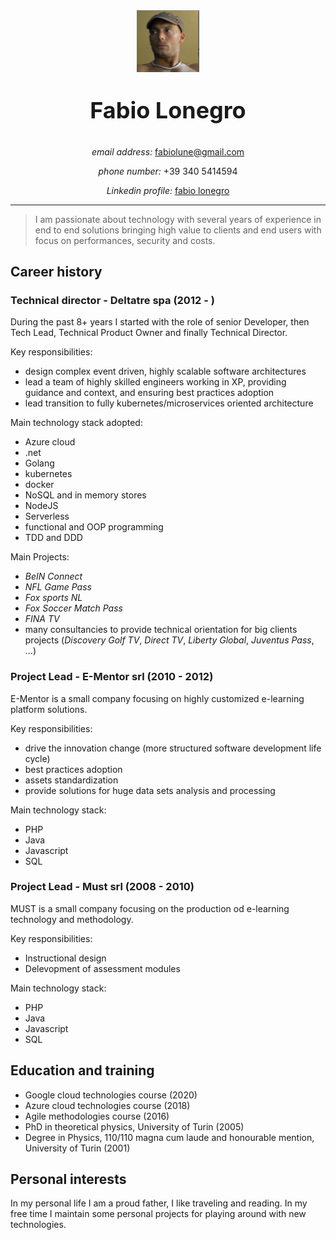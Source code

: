<center>
<img src="me.png" width="100"/>
<p style="font-size: 36px"><strong>Fabio Lonegro</strong></p>
<p><em>email address:</em> <a href="mailto:fabiolune@gmail.com">fabiolune@gmail.com</a></p>
<p><em>phone number:</em>  +39 340 5414594</p>
<p><em>Linkedin profile:</em> <a href="https://www.linkedin.com/in/fabio-lonegro-phd-9493278/">fabio lonegro</a></p>
</center>


***

> I am passionate about technology with several years of experience in end to end solutions bringing high value to clients and end users with focus on performances, security and costs.

## Career history

### Technical director - Deltatre spa (2012 - )

During the past 8+ years I started with the role of senior Developer, then Tech Lead, Technical Product Owner and finally Technical Director.

Key responsibilities:
* design complex event driven, highly scalable software architectures
* lead a team of highly skilled engineers working in XP, providing guidance and context, and ensuring best practices adoption
* lead transition to fully kubernetes/microservices oriented architecture

Main technology stack adopted:
* Azure cloud
* .net
* Golang
* kubernetes
* docker
* NoSQL and in memory stores
* NodeJS
* Serverless
* functional and OOP programming
* TDD and DDD

Main Projects:
* _BeIN Connect_
* _NFL Game Pass_
* _Fox sports NL_
* _Fox Soccer Match Pass_
* _FINA TV_
* many consultancies to provide technical orientation for big clients projects (_Discovery Golf TV_, _Direct TV_, _Liberty Global_, _Juventus Pass_,  ...)

### Project Lead - E-Mentor srl (2010 - 2012)

E-Mentor is a small company focusing on highly customized e-learning platform solutions.

Key responsibilities:
* drive the innovation change (more structured software development life cycle)
* best practices adoption
* assets standardization
* provide solutions for huge data sets analysis and processing

Main technology stack:
* PHP
* Java
* Javascript
* SQL

### Project Lead - Must srl (2008 - 2010)

MUST is a small company focusing on the production od e-learning technology and methodology.

Key responsibilities:
* Instructional design
* Delevopment of assessment modules

Main technology stack:
* PHP
* Java
* Javascript
* SQL

<div style="page-break-after: always;"></div>

## Education and training

- Google cloud technologies course (2020)
-  Azure cloud technologies course (2018)
- Agile methodologies course (2016)
- PhD in theoretical physics, University of Turin (2005)
- Degree in Physics, 110/110 magna cum laude and honourable mention, University of Turin (2001)

## Personal interests

In my personal life I am a proud father, I like traveling and reading. In my free time I maintain some personal projects for playing around with new technologies.
